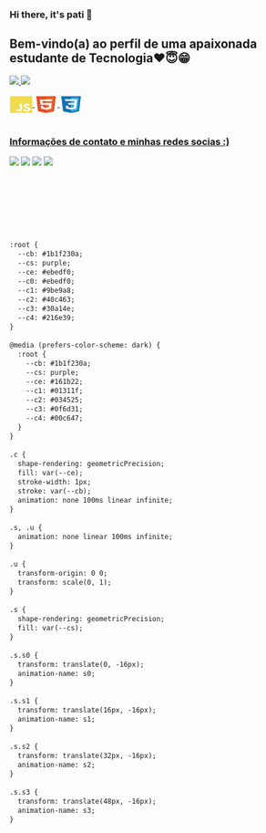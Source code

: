 ### Hi there, it's pati 👋

## Bem-vindo(a) ao perfil de uma apaixonada estudante de Tecnologia❤️😇😁



 <div>
   <a href="https://github.com/patiAmaral">
   <img height="180em" src="https://github-readme-stats.vercel.app/api?username=patiAmaral&show_icons=true&theme=tokyonight&include_all_commits=true&count_private=true"/>
   <img height="180em" src="https://github-readme-stats.vercel.app/api/top-langs/?username=patiAmaral&layout=compact&langs_count=6&theme=tokyonight"/>

</div>
<div style="display: inline_block"><br>
  <img align="center" alt="Js" height="30" width="40" src="https://raw.githubusercontent.com/devicons/devicon/master/icons/javascript/javascript-plain.svg">
  <img align="center" alt="HTML" height="30" width="40" src="https://raw.githubusercontent.com/devicons/devicon/master/icons/html5/html5-original.svg">
  <img align="center" alt="CSS" height="30" width="40" src="https://raw.githubusercontent.com/devicons/devicon/master/icons/css3/css3-original.svg">
</div>
 
 <br>
 
  ### Informações de contato e minhas redes socias :)
 
<div> 
 
  <a href="" target="_blank"><img src="https://img.shields.io/badge/-Instagram-%23E4405F?style=for-the-badge&logo=instagram&logoColor=white" target="_blank"></a>
 <a href="https://discord.com/channels/@me" target="_blank"><img src="https://img.shields.io/badge/Discord-7289DA?style=for-the-badge&logo=discord&logoColor=white" target="_blank"></a> 
  <a href = "mailto:patricianeves18866@gamil.com"><img src="https://img.shields.io/badge/-Gmail-%23333?style=for-the-badge&logo=gmail&logoColor=white" target="_blank"></a>
  <a href="https://www.linkedin.com/in/patr%C3%ADcia-neves-pimenta-amaral-734309187" target="_blank"><img src="https://img.shields.io/badge/-LinkedIn-%230077B5?style=for-the-badge&logo=linkedin&logoColor=white" target="_blank"></a> 
 
</div>

<svg viewBox="-16 -32 48 96" width="48" height="96" xmlns="http://www.w3.org/2000/svg">
  <desc>Generated with https://github.com/Platane/snk</desc>
  <style>
    @keyframes s0 {0% {transform: translate(0, -16px)}}
    @keyframes s1 {0% {transform: translate(16px, -16px)}}
    @keyframes s2 {0% {transform: translate(32px, -16px)}}
    @keyframes s3 {0% {transform: translate(48px, -16px)}}
    
    :root {
      --cb: #1b1f230a;
      --cs: purple;
      --ce: #ebedf0;
      --c0: #ebedf0;
      --c1: #9be9a8;
      --c2: #40c463;
      --c3: #30a14e;
      --c4: #216e39;
    }
    
    @media (prefers-color-scheme: dark) {
      :root {
        --cb: #1b1f230a;
        --cs: purple;
        --ce: #161b22;
        --c1: #01311f;
        --c2: #034525;
        --c3: #0f6d31;
        --c4: #00c647;
      }
    }
    
    .c {
      shape-rendering: geometricPrecision;
      fill: var(--ce);
      stroke-width: 1px;
      stroke: var(--cb);
      animation: none 100ms linear infinite;
    }
    
    .s, .u {
      animation: none linear 100ms infinite;
    }
    
    .u {
      transform-origin: 0 0;
      transform: scale(0, 1);
    }
    
    .s {
      shape-rendering: geometricPrecision;
      fill: var(--cs);
    }
    
    .s.s0 {
      transform: translate(0, -16px);
      animation-name: s0;
    }
    
    .s.s1 {
      transform: translate(16px, -16px);
      animation-name: s1;
    }
    
    .s.s2 {
      transform: translate(32px, -16px);
      animation-name: s2;
    }
    
    .s.s3 {
      transform: translate(48px, -16px);
      animation-name: s3;
    }
  </style>
  
  <rect class="s s0" x="0.8" y="0.8" width="14.4" height="14.4" rx="4.5" ry="4.5"/>
  <rect class="s s1" x="1.8" y="1.8" width="12.3" height="12.3" rx="4.1" ry="4.1"/>
  <rect class="s s2" x="2.6" y="2.6" width="10.8" height="10.8" rx="3.6" ry="3.6"/>
  <rect class="s s3" x="3.0" y="3.0" width="9.9" height="9.9" rx="3.3" ry="3.3"/>
</svg>

